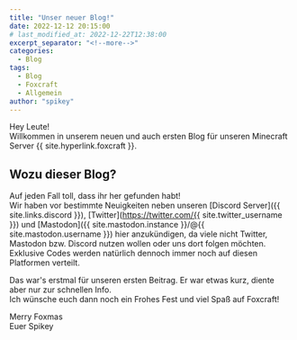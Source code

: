 ```yaml
---
title: "Unser neuer Blog!"
date: 2022-12-12 20:15:00
# last_modified_at: 2022-12-22T12:38:00
excerpt_separator: "<!--more-->"
categories:
  - Blog
tags:
  - Blog
  - Foxcraft
  - Allgemein
author: "spikey"
---
```


Hey Leute!  
Willkommen in unserem neuen und auch ersten Blog für unseren Minecraft Server {{ site.hyperlink.foxcraft }}.

<h2>Wozu dieser Blog?</h2>

Auf jeden Fall toll, dass ihr her gefunden habt!\
Wir haben vor bestimmte Neuigkeiten neben unseren [Discord Server]({{ site.links.discord }}), [Twitter](https://twitter.com/{{ site.twitter_username }}) und [Mastodon]({{ site.mastodon.instance }}/@{{ site.mastodon.username }}) hier anzukündigen, da viele nicht Twitter, Mastodon bzw. Discord nutzen wollen oder uns dort folgen möchten. Exklusive Codes werden natürlich dennoch immer noch auf diesen Platformen verteilt.

<!--more-->

Das war's erstmal für unseren ersten Beitrag. Er war etwas kurz, diente aber nur zur schnellen Info.\
Ich wünsche euch dann noch ein Frohes Fest und viel Spaß auf Foxcraft!

Merry Foxmas\
Euer Spikey